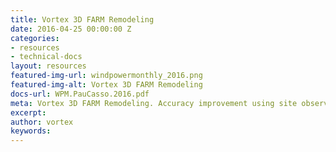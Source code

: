 ```yaml
---
title: Vortex 3D FARM Remodeling
date: 2016-04-25 00:00:00 Z
categories:
- resources
- technical-docs
layout: resources
featured-img-url: windpowermonthly_2016.png
featured-img-alt: Vortex 3D FARM Remodeling
docs-url: WPM.PauCasso.2016.pdf
meta: Vortex 3D FARM Remodeling. Accuracy improvement using site observations
excerpt: 
author: vortex
keywords: 
---
```


